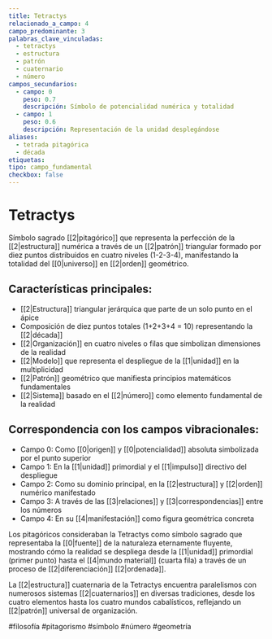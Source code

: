 ```yaml
---
title: Tetractys
relacionado_a_campo: 4
campo_predominante: 3
palabras_clave_vinculadas:
  - tetractys
  - estructura
  - patrón
  - cuaternario
  - número
campos_secundarios:
  - campo: 0
    peso: 0.7
    descripción: Símbolo de potencialidad numérica y totalidad
  - campo: 1
    peso: 0.6
    descripción: Representación de la unidad desplegándose
aliases:
  - tetrada pitagórica
  - década
etiquetas: 
tipo: campo_fundamental
checkbox: false
---
```

# Tetractys

Símbolo sagrado [[2|pitagórico]] que representa la perfección de la [[2|estructura]] numérica a través de un [[2|patrón]] triangular formado por diez puntos distribuidos en cuatro niveles (1-2-3-4), manifestando la totalidad del [[0|universo]] en [[2|orden]] geométrico.

## Características principales:

- [[2|Estructura]] triangular jerárquica que parte de un solo punto en el ápice
- Composición de diez puntos totales (1+2+3+4 = 10) representando la [[2|década]]
- [[2|Organización]] en cuatro niveles o filas que simbolizan dimensiones de la realidad
- [[2|Modelo]] que representa el despliegue de la [[1|unidad]] en la multiplicidad
- [[2|Patrón]] geométrico que manifiesta principios matemáticos fundamentales
- [[2|Sistema]] basado en el [[2|número]] como elemento fundamental de la realidad

## Correspondencia con los campos vibracionales:

- Campo 0: Como [[0|origen]] y [[0|potencialidad]] absoluta simbolizada por el punto superior
- Campo 1: En la [[1|unidad]] primordial y el [[1|impulso]] directivo del despliegue
- Campo 2: Como su dominio principal, en la [[2|estructura]] y [[2|orden]] numérico manifestado
- Campo 3: A través de las [[3|relaciones]] y [[3|correspondencias]] entre los números
- Campo 4: En su [[4|manifestación]] como figura geométrica concreta

Los pitagóricos consideraban la Tetractys como símbolo sagrado que representaba la [[0|fuente]] de la naturaleza eternamente fluyente, mostrando cómo la realidad se despliega desde la [[1|unidad]] primordial (primer punto) hasta el [[4|mundo material]] (cuarta fila) a través de un proceso de [[2|diferenciación]] [[2|ordenada]].

La [[2|estructura]] cuaternaria de la Tetractys encuentra paralelismos con numerosos sistemas [[2|cuaternarios]] en diversas tradiciones, desde los cuatro elementos hasta los cuatro mundos cabalísticos, reflejando un [[2|patrón]] universal de organización.

#filosofía #pitagorismo #símbolo #número #geometría
